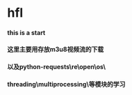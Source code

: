 # hfl
#### this is a start
#### 这里主要用存放m3u8视频流的下载
#### 以及python-requests\re\open\os\
#### threading\multiprocessing\等模块的学习
